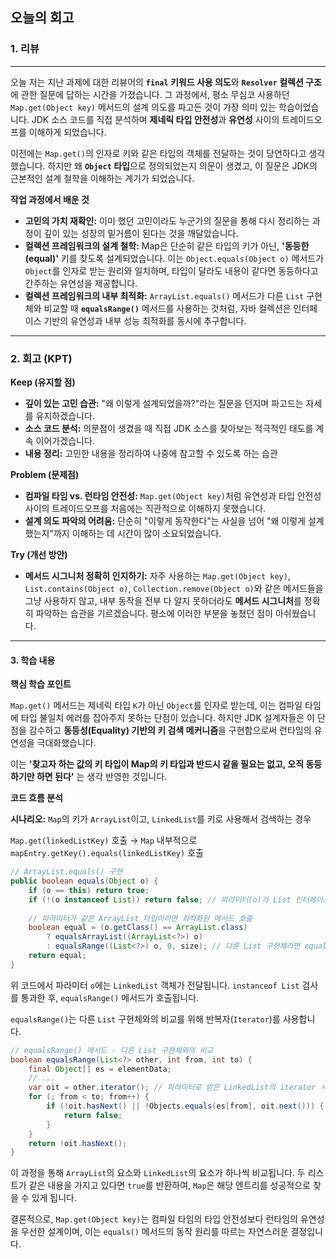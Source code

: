 ## 오늘의 회고

### 1. 리뷰
---
오늘 저는 지난 과제에 대한 리뷰어의 **`final` 키워드 사용 의도**와 **`Resolver` 컬렉션 구조**에 관한 질문에 답하는 시간을 가졌습니다. 그 과정에서, 평소 무심코 사용하던 `Map.get(Object key)` 메서드의 설계 의도를 파고든 것이 가장 의미 있는 학습이었습니다. JDK 소스 코드를 직접 분석하며 **제네릭 타입 안전성**과 **유연성** 사이의 트레이드오프를 이해하게 되었습니다.

이전에는 `Map.get()`의 인자로 키와 같은 타입의 객체를 전달하는 것이 당연하다고 생각했습니다. 하지만 왜 **`Object` 타입**으로 정의되었는지 의문이 생겼고, 이 질문은 JDK의 근본적인 설계 철학을 이해하는 계기가 되었습니다.

**작업 과정에서 배운 것**

  * **고민의 가치 재확인:** 이미 했던 고민이라도 누군가의 질문을 통해 다시 정리하는 과정이 깊이 있는 성장의 밑거름이 된다는 것을 깨달았습니다.
  * **컬렉션 프레임워크의 설계 철학:** Map은 단순히 같은 타입의 키가 아닌, **'동등한(equal)'** 키를 찾도록 설계되었습니다. 이는 `Object.equals(Object o)` 메서드가 `Object`를 인자로 받는 원리와 일치하며, 타입이 달라도 내용이 같다면 동등하다고 간주하는 유연성을 제공합니다.
  * **컬렉션 프레임워크의 내부 최적화:** `ArrayList.equals()` 메서드가 다른 `List` 구현체와 비교할 때 **`equalsRange()`** 메서드를 사용하는 것처럼, 자바 컬렉션은 인터페이스 기반의 유연성과 내부 성능 최적화를 동시에 추구합니다.

-----

### 2. 회고 (KPT)

**Keep (유지할 점)**

  * **깊이 있는 고민 습관:** "왜 이렇게 설계되었을까?"라는 질문을 던지며 파고드는 자세를 유지하겠습니다.
  * **소스 코드 분석:** 의문점이 생겼을 때 직접 JDK 소스를 찾아보는 적극적인 태도를 계속 이어가겠습니다.
  * **내용 정리:** 고민한 내용을 정리하여 나중에 참고할 수 있도록 하는 습관

**Problem (문제점)**

  * **컴파일 타임 vs. 런타임 안전성:** `Map.get(Object key)`처럼 유연성과 타입 안전성 사이의 트레이드오프를 처음에는 직관적으로 이해하지 못했습니다.
  * **설계 의도 파악의 어려움:** 단순히 "이렇게 동작한다"는 사실을 넘어 "왜 이렇게 설계했는지"까지 이해하는 데 시간이 많이 소요되었습니다.

**Try (개선 방안)**

  * **메서드 시그니처 정확히 인지하기:** 자주 사용하는 `Map.get(Object key)`, `List.contains(Object o)`, `Collection.remove(Object o)`와 같은 메서드들을 그냥 사용하지 않고, 내부 동작을 전부 다 알지 못하더라도 **메서드 시그니처**를 정확히 파악하는 습관을 기르겠습니다. 평소에 이러한 부분을 놓쳤던 점이 아쉬웠습니다.

-----

#### 3. 학습 내용

**핵심 학습 포인트**

`Map.get()` 메서드는 제네릭 타입 `K`가 아닌 `Object`를 인자로 받는데, 이는 컴파일 타임에 타입 불일치 에러를 잡아주지 못하는 단점이 있습니다. 하지만 JDK 설계자들은 이 단점을 감수하고 **동등성(Equality) 기반의 키 검색 메커니즘**을 구현함으로써 런타임의 유연성을 극대화했습니다.

이는 **'찾고자 하는 값의 키 타입이 Map의 키 타입과 반드시 같을 필요는 없고, 오직 동등하기만 하면 된다'** 는 생각 반영한 것입니다.

**코드 흐름 분석**

**시나리오:** `Map`의 키가 `ArrayList`이고, `LinkedList`를 키로 사용해서 검색하는 경우

`Map.get(linkedListKey)` 호출 → `Map` 내부적으로 `mapEntry.getKey().equals(linkedListKey)` 호출

```java
// ArrayList.equals() 구현
public boolean equals(Object o) {
    if (o == this) return true;
    if (!(o instanceof List)) return false; // 파라미터(o)가 List 인터페이스를 구현했는지 확인
    
    // 파라미터가 같은 ArrayList 타입이라면 최적화된 메서드 호출
    boolean equal = (o.getClass() == ArrayList.class)
        ? equalsArrayList((ArrayList<?>) o)
        : equalsRange((List<?>) o, 0, size); // 다른 List 구현체라면 equalsRange 호출
    return equal;
}
```

위 코드에서 파라미터 `o`에는 `LinkedList` 객체가 전달됩니다. `instanceof List` 검사를 통과한 후, `equalsRange()` 메서드가 호출됩니다.

`equalsRange()`는 다른 `List` 구현체와의 비교를 위해 반복자(`Iterator`)를 사용합니다.

```java
// equalsRange() 메서드 - 다른 List 구현체와의 비교
boolean equalsRange(List<?> other, int from, int to) {
    final Object[] es = elementData;
    // ...
    var oit = other.iterator(); // 파라미터로 받은 LinkedList의 iterator 사용
    for (; from < to; from++) {
        if (!oit.hasNext() || !Objects.equals(es[from], oit.next())) {
            return false;
        }
    }
    return !oit.hasNext();
}
```

이 과정을 통해 `ArrayList`의 요소와 `LinkedList`의 요소가 하나씩 비교됩니다. 두 리스트가 같은 내용을 가지고 있다면 `true`를 반환하여, `Map`은 해당 엔트리를 성공적으로 찾을 수 있게 됩니다.

결론적으로, `Map.get(Object key)`는 컴파일 타임의 타입 안전성보다 런타임의 유연성을 우선한 설계이며, 이는 `equals()` 메서드의 동작 원리를 따르는 자연스러운 결정입니다.
